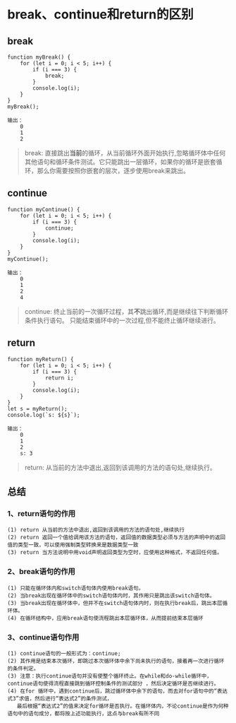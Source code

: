 # break、continue和return的区别
## break
```
function myBreak() {
    for (let i = 0; i < 5; i++) {
        if (i === 3) {
            break;
        }
        console.log(i);
    }
}
myBreak();
```
    输出：
        0
        1
        2

>   break: 直接跳出**当前**的循环，从当前循环外面开始执行,忽略循环体中任何其他语句和循环条件测试。它只能跳出一层循环，如果你的循环是嵌套循环，那么你需要按照你嵌套的层次，逐步使用break来跳出。
## continue

```
function myContinue() {
    for (let i = 0; i < 5; i++) {
        if (i === 3) {
            continue;
        }
        console.log(i);
    }
}
myContinue();
```
    输出：
        0
        1
        2
        4
>   continue: 终止当前的一次循环过程，其**不**跳出循环,而是继续往下判断循环条件执行语句。
只能结束循环中的一次过程,但不能终止循环继续进行。
## return

```
function myReturn() {
    for (let i = 0; i < 5; i++) {
        if (i === 3) {
            return i;
        }
        console.log(i);
    }
}
let s = myReturn();
console.log(`s: ${s}`);
```
    输出：
        0
        1
        2
        s: 3

>  return: 从当前的方法中退出,返回到该调用的方法的语句处,继续执行。

## 总结
### 1、return语句的作用

    (1) return 从当前的方法中退出,返回到该调用的方法的语句处,继续执行
    (2) return 返回一个值给调用该方法的语句，返回值的数据类型必须与方法的声明中的返回值的类型一致，可以使用强制类型转换来是数据类型一致
    (3) return 当方法说明中用void声明返回类型为空时，应使用这种格式，不返回任何值。

### 2、break语句的作用

    (1) 只能在循环体内和switch语句体内使用break语句。
    (2) 当break出现在循环体中的switch语句体内时，其作用只是跳出该switch语句体。
    (3) 当break出现在循环体中，但并不在switch语句体内时，则在执行break后，跳出本层循环体。
    (4) 在循环结构中，应用break语句使流程跳出本层循环体，从而提前结束本层循环

### 3、continue语句作用

    (1) continue语句的一般形式为：continue;
    (2) 其作用是结束本次循环，即跳过本次循环体中余下尚未执行的语句，接着再一次进行循环的条件判定。
    (3) 注意：执行continue语句并没有使整个循环终止。在while和do-while循环中，continue语句使得流程直接跳到循环控制条件的测试部分 ，然后决定循环是否继续进行。
    (4) 在for 循环中，遇到continue后，跳过循环体中余下的语句，而去对for语句中的“表达式3”求值，然后进行“表达式2”的条件测试，
       最后根据“表达式2”的值来决定for循环是否执行。在循环体内，不论continue是作为何种语句中的语句成分，都将按上述功能执行，这点与break有所不同
